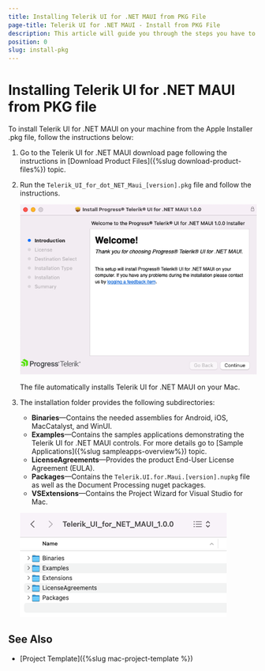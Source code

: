 ```yaml
---
title: Installing Telerik UI for .NET MAUI from PKG File
page-title: Telerik UI for .NET MAUI - Install from PKG File
description: This article will guide you through the steps you have to follow in order to download and install the Telerik UI for .NET MAUI.
position: 0 
slug: install-pkg
---
```

# Installing Telerik UI for .NET MAUI from PKG file

To install Telerik UI for .NET MAUI on your machine from the Apple Installer .pkg file, follow the instructions below:

1. Go to the Telerik UI for .NET MAUI download page following the instructions in [Download Product Files]({%slug download-product-files%}) topic.

1. Run the `Telerik_UI_for_dot_NET_Maui_[version].pkg` file and follow the instructions. 

	![Installation Mac](images/install_pkg.png)
	
	The file automatically installs Telerik UI for .NET MAUI on your Mac.

1. The installation folder provides the following subdirectories:

    * **Binaries**&mdash;Contains the needed assemblies for Android, iOS, MacCatalyst, and WinUI.
    * **Examples**&mdash;Contains the samples applications demonstrating the Telerik UI for .NET MAUI controls. For more details go to [Sample Applications]({%slug sampleapps-overview%}) topic.
    * **LicenseAgreements**&mdash;Provides the product End-User License Agreement (EULA).
    * **Packages**&mdash;Contains the `Telerik.UI.for.Maui.[version].nupkg` file as well as the Document Processing nuget packages.
	* **VSExtensions**&mdash;Contains the Project Wizard for Visual Studio for Mac.
	
	![Telerik .NET MAUI Installation Folder](images/mac-folders.png)
	
## See Also

- [Project Template]({%slug mac-project-template %})